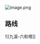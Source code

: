 ![image.png](https://gotcha-picgo-bed.oss-cn-beijing.aliyuncs.com/20231230225409.png)

## 路线

![[九溪-六和塔]]